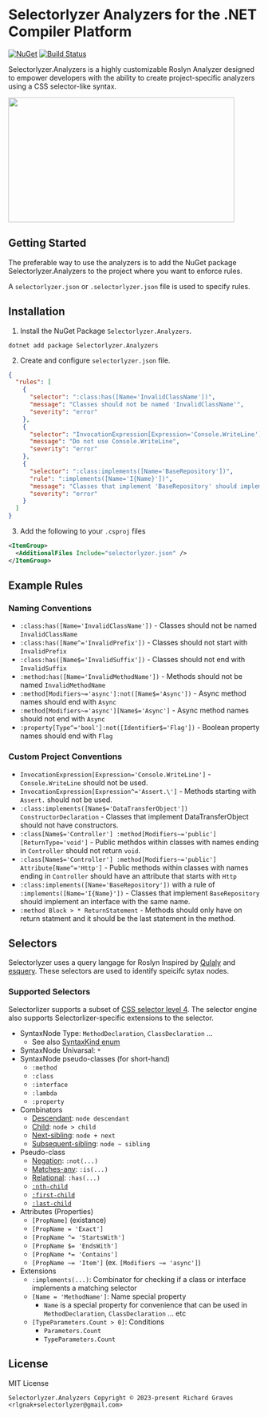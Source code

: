# Selectorlyzer Analyzers for the .NET Compiler Platform

[![NuGet](https://img.shields.io/nuget/v/Selectorlyzer.Analyzers.svg)](https://www.nuget.org/packages/Selectorlyzer.Analyzers)
[![Build Status](https://github.com/rlgnak/Selectorlyzer.Analyzers/actions/workflows/dotnet.yml/badge.svg)](https://github.com/rlgnak/Selectorlyzer.Analyzers/actions/workflows/dotnet.yml)

Selectorlyzer.Analyzers is a highly customizable Roslyn Analyzer designed to empower developers with the ability to create project-specific analyzers using a CSS selector-like syntax.

<img src="https://github.com/rlgnak/Selectorlyzer.Analyzers/assets/1643317/a56e8fef-1e42-47b4-acbf-7be884f91d6f" width="453" height="250">

## Getting Started

The preferable way to use the analyzers is to add the NuGet package Selectorlyzer.Analyzers to the project where you want to enforce rules.

A `selectorlyzer.json` or `.selectorlyzer.json` file is used to specify rules. 

## Installation

1. Install the NuGet Package `Selectorlyzer.Analyzers`.

```console
dotnet add package Selectorlyzer.Analyzers
```

2. Create and configure `selectorlyzer.json` file.

```json
{
  "rules": [
    {
      "selector": ":class:has([Name='InvalidClassName'])",
      "message": "Classes should not be named 'InvalidClassName'",
      "severity": "error"
    },
    {
      "selector": "InvocationExpression[Expression='Console.WriteLine']",
      "message": "Do not use Console.WriteLine",
      "severity": "error"
    },
    {
      "selector": ":class:implements([Name='BaseRepository'])",
      "rule": ":implements([Name='I{Name}'])",
      "message": "Classes that implement 'BaseRepository' should implement an interface with the same name.",
      "severity": "error"
    }
  ]
}
```

3. Add the following to your `.csproj` files
```xml
<ItemGroup>
  <AdditionalFiles Include="selectorlyzer.json" />
</ItemGroup>
```

## Example Rules

### Naming Conventions

* `:class:has([Name='InvalidClassName'])` - Classes should not be named `InvalidClassName`
* `:class:has([Name^='InvalidPrefix'])` - Classes should not start with `InvalidPrefix`
* `:class:has([Name$='InvalidSuffix'])` - Classes should not end with `InvalidSuffix`
* `:method:has([Name='InvalidMethodName'])` - Methods should not be named `InvalidMethodName`
* `:method[Modifiers~='async']:not([Name$='Async'])` - Async method names should end with `Async`
* `:method[Modifiers~='async'][Name$='Async']` - Async method names should not end with `Async`
* `:property[Type^='bool']:not([Identifier$='Flag'])` - Boolean property names should end with `Flag`

### Custom Project Conventions

* `InvocationExpression[Expression='Console.WriteLine']` - `Console.WriteLine` should not be used.
* `InvocationExpression[Expression^='Assert.\']` - Methods starting with `Assert.` should not be used.
* `:class:implements([Name$='DataTransferObject']) ConstructorDeclaration` - Classes that implement DataTransferObject should not have constructors.
* `:class[Name$='Controller'] :method[Modifiers~='public'][ReturnType='void']` - Public methdos within classes with names ending in `Controller` should not return `void`.
* `:class[Name$='Controller'] :method[Modifiers~='public'] Attribute[Name^='Http']` - Public methods within classes with names ending in `Controller` should have an attribute that starts with `Http`
* `:class:implements([Name='BaseRepository'])` with a rule of `:implements([Name='I{Name}'])` - Classes that implement `BaseRepository` should implement an interface with the same name.
* `:method Block > * ReturnStatement` - Methods should only have on return statment and it should be the last statement in the method.


## Selectors 

Selectorlyzer uses a query langage for Roslyn Inspired by [Qulaly](https://github.com/mayuki/Qulaly) and [esquery](https://github.com/estools/esquery). These selectors are used to identify speicifc sytax nodes.

### Supported Selectors

Selectorlizer supports a subset of [CSS selector level 4](https://www.w3.org/TR/selectors-4/). The selector engine also supports Selectorlizer-specific extensions to the selector.

- SyntaxNode Type: `MethodDeclaration`, `ClassDeclaration` ... 
    - See also [SyntaxKind enum](https://docs.microsoft.com/en-us/dotnet/api/microsoft.codeanalysis.csharp.syntaxkind?view=roslyn-dotnet)
- SyntaxNode Univarsal: `*`
- SyntaxNode pseudo-classes (for short-hand)
    - `:method`
    - `:class`
    - `:interface`
    - `:lambda`
    - `:property`
- Combinators
    - [Descendant](https://www.w3.org/TR/selectors-4/#descendant-combinators): `node descendant`
    - [Child](https://www.w3.org/TR/selectors-4/#child-combinators): `node > child`
    - [Next-sibling](https://www.w3.org/TR/selectors-4/#adjacent-sibling-combinators): `node + next`
    - [Subsequent-sibling](https://www.w3.org/TR/selectors-4/#general-sibling-combinators): `node ~ sibling`
- Pseudo-class
    - [Negation](https://www.w3.org/TR/selectors-4/#negation): `:not(...)`
    - [Matches-any](https://www.w3.org/TR/selectors-4/#matches): `:is(...)`
    - [Relational](https://www.w3.org/TR/selectors-4/#relational): `:has(...)`
    - [`:nth-child`](https://www.w3.org/TR/selectors-4/#the-nth-child-pseudo)
    - [`:first-child`](https://www.w3.org/TR/selectors-4/#the-first-child-pseudo)
    - [`:last-child`](https://www.w3.org/TR/selectors-4/#the-last-child-pseudo)
- Attributes (Properties)
    - `[PropName]` (existance)
    - `[PropName = 'Exact']`
    - `[PropName ^= 'StartsWith']`
    - `[PropName $= 'EndsWith']`
    - `[PropName *= 'Contains']`
    - `[PropName ~= 'Item']` (ex. `[Modifiers ~= 'async']`)
- Extensions
    - `:implements(...)`: Combinator for checking if a class or interface implements a matching selector
    - `[Name = 'MethodName']`: Name special property
        - `Name` is a special property for convenience that can be used in `MethodDeclaration`, `ClassDeclaration` ... etc
    - `[TypeParameters.Count > 0]`: Conditions
        - `Parameters.Count`
        - `TypeParameters.Count`

## License
MIT License
```
Selectorlyzer.Analyzers Copyright © 2023-present Richard Graves <rlgnak+selectorlyzer@gmail.com>
```